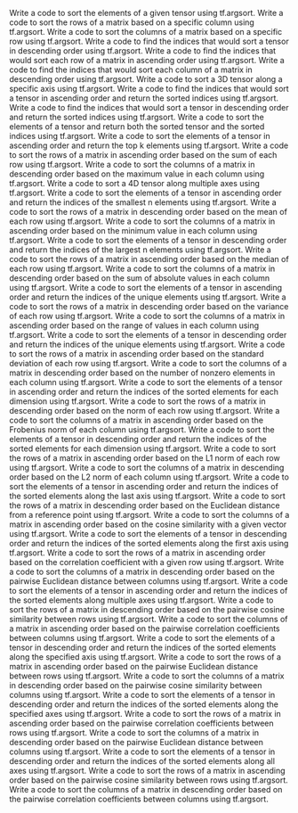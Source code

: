 Write a code to sort the elements of a given tensor using tf.argsort.
Write a code to sort the rows of a matrix based on a specific column using tf.argsort.
Write a code to sort the columns of a matrix based on a specific row using tf.argsort.
Write a code to find the indices that would sort a tensor in descending order using tf.argsort.
Write a code to find the indices that would sort each row of a matrix in ascending order using tf.argsort.
Write a code to find the indices that would sort each column of a matrix in descending order using tf.argsort.
Write a code to sort a 3D tensor along a specific axis using tf.argsort.
Write a code to find the indices that would sort a tensor in ascending order and return the sorted indices using tf.argsort.
Write a code to find the indices that would sort a tensor in descending order and return the sorted indices using tf.argsort.
Write a code to sort the elements of a tensor and return both the sorted tensor and the sorted indices using tf.argsort.
Write a code to sort the elements of a tensor in ascending order and return the top k elements using tf.argsort.
Write a code to sort the rows of a matrix in ascending order based on the sum of each row using tf.argsort.
Write a code to sort the columns of a matrix in descending order based on the maximum value in each column using tf.argsort.
Write a code to sort a 4D tensor along multiple axes using tf.argsort.
Write a code to sort the elements of a tensor in ascending order and return the indices of the smallest n elements using tf.argsort.
Write a code to sort the rows of a matrix in descending order based on the mean of each row using tf.argsort.
Write a code to sort the columns of a matrix in ascending order based on the minimum value in each column using tf.argsort.
Write a code to sort the elements of a tensor in descending order and return the indices of the largest n elements using tf.argsort.
Write a code to sort the rows of a matrix in ascending order based on the median of each row using tf.argsort.
Write a code to sort the columns of a matrix in descending order based on the sum of absolute values in each column using tf.argsort.
Write a code to sort the elements of a tensor in ascending order and return the indices of the unique elements using tf.argsort.
Write a code to sort the rows of a matrix in descending order based on the variance of each row using tf.argsort.
Write a code to sort the columns of a matrix in ascending order based on the range of values in each column using tf.argsort.
Write a code to sort the elements of a tensor in descending order and return the indices of the unique elements using tf.argsort.
Write a code to sort the rows of a matrix in ascending order based on the standard deviation of each row using tf.argsort.
Write a code to sort the columns of a matrix in descending order based on the number of nonzero elements in each column using tf.argsort.
Write a code to sort the elements of a tensor in ascending order and return the indices of the sorted elements for each dimension using tf.argsort.
Write a code to sort the rows of a matrix in descending order based on the norm of each row using tf.argsort.
Write a code to sort the columns of a matrix in ascending order based on the Frobenius norm of each column using tf.argsort.
Write a code to sort the elements of a tensor in descending order and return the indices of the sorted elements for each dimension using tf.argsort.
Write a code to sort the rows of a matrix in ascending order based on the L1 norm of each row using tf.argsort.
Write a code to sort the columns of a matrix in descending order based on the L2 norm of each column using tf.argsort.
Write a code to sort the elements of a tensor in ascending order and return the indices of the sorted elements along the last axis using tf.argsort.
Write a code to sort the rows of a matrix in descending order based on the Euclidean distance from a reference point using tf.argsort.
Write a code to sort the columns of a matrix in ascending order based on the cosine similarity with a given vector using tf.argsort.
Write a code to sort the elements of a tensor in descending order and return the indices of the sorted elements along the first axis using tf.argsort.
Write a code to sort the rows of a matrix in ascending order based on the correlation coefficient with a given row using tf.argsort.
Write a code to sort the columns of a matrix in descending order based on the pairwise Euclidean distance between columns using tf.argsort.
Write a code to sort the elements of a tensor in ascending order and return the indices of the sorted elements along multiple axes using tf.argsort.
Write a code to sort the rows of a matrix in descending order based on the pairwise cosine similarity between rows using tf.argsort.
Write a code to sort the columns of a matrix in ascending order based on the pairwise correlation coefficients between columns using tf.argsort.
Write a code to sort the elements of a tensor in descending order and return the indices of the sorted elements along the specified axis using tf.argsort.
Write a code to sort the rows of a matrix in ascending order based on the pairwise Euclidean distance between rows using tf.argsort.
Write a code to sort the columns of a matrix in descending order based on the pairwise cosine similarity between columns using tf.argsort.
Write a code to sort the elements of a tensor in descending order and return the indices of the sorted elements along the specified axes using tf.argsort.
Write a code to sort the rows of a matrix in ascending order based on the pairwise correlation coefficients between rows using tf.argsort.
Write a code to sort the columns of a matrix in descending order based on the pairwise Euclidean distance between columns using tf.argsort.
Write a code to sort the elements of a tensor in descending order and return the indices of the sorted elements along all axes using tf.argsort.
Write a code to sort the rows of a matrix in ascending order based on the pairwise cosine similarity between rows using tf.argsort.
Write a code to sort the columns of a matrix in descending order based on the pairwise correlation coefficients between columns using tf.argsort.